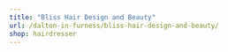 ```yaml
---
title: "Bliss Hair Design and Beauty"
url: /dalton-in-furness/bliss-hair-design-and-beauty/
shop: hairdresser
---
```

